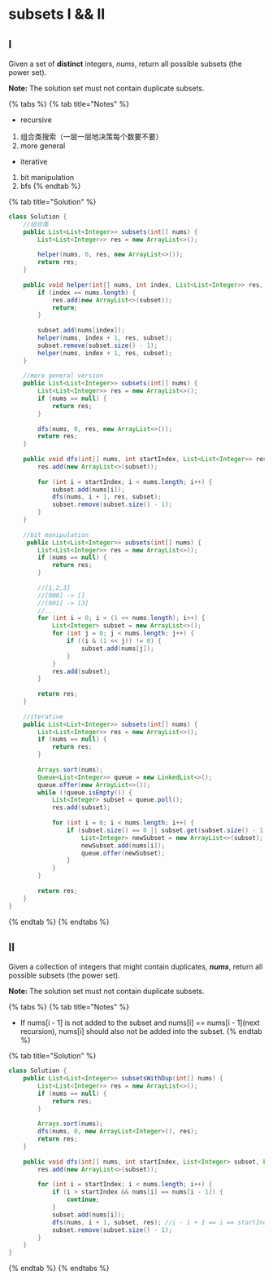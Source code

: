 # subsets I && II

## I

Given a set of **distinct** integers, _nums_, return all possible subsets \(the power set\).

**Note:** The solution set must not contain duplicate subsets.

{% tabs %}
{% tab title="Notes" %}
* recursive

1. 组合类搜索（一层一层地决策每个数要不要）
2. more general

* iterative

1. bit manipulation 
2. bfs
{% endtab %}

{% tab title="Solution" %}
```java
class Solution {
    //组合类
    public List<List<Integer>> subsets(int[] nums) {
        List<List<Integer>> res = new ArrayList<>();
        
        helper(nums, 0, res, new ArrayList<>());
        return res;
    }
    
    public void helper(int[] nums, int index, List<List<Integer>> res, List<Integer> subset) {
        if (index == nums.length) {
            res.add(new ArrayList<>(subset));
            return;
        }
        
        subset.add(nums[index]);
        helper(nums, index + 1, res, subset);
        subset.remove(subset.size() - 1);
        helper(nums, index + 1, res, subset);
    }
    
    //more general version
    public List<List<Integer>> subsets(int[] nums) {
        List<List<Integer>> res = new ArrayList<>();
        if (nums == null) {
            return res;
        }
        
        dfs(nums, 0, res, new ArrayList<>());
        return res;
    }
    
    public void dfs(int[] nums, int startIndex, List<List<Integer>> res, List<Integer> subset) {
        res.add(new ArrayList<>(subset));
        
        for (int i = startIndex; i < nums.length; i++) {
            subset.add(nums[i]);
            dfs(nums, i + 1, res, subset);
            subset.remove(subset.size() - 1);
        }
    }
    
    //bit manipulation
     public List<List<Integer>> subsets(int[] nums) {
        List<List<Integer>> res = new ArrayList<>();
        if (nums == null) {
            return res;
        }
        
        //[1,2,3]
        //[000] -> []
        //[001] -> [3]
        //...
        for (int i = 0; i < (1 << nums.length); i++) {
            List<Integer> subset = new ArrayList<>();
            for (int j = 0; j < nums.length; j++) {
                if ((i & (1 << j)) != 0) {
                    subset.add(nums[j]);
                }
            }
            res.add(subset);
        }
        
        return res;
    }
    
    //iterative
    public List<List<Integer>> subsets(int[] nums) {
        List<List<Integer>> res = new ArrayList<>();
        if (nums == null) {
            return res;
        }
        
        Arrays.sort(nums);
        Queue<List<Integer>> queue = new LinkedList<>();
        queue.offer(new ArrayList<>());
        while (!queue.isEmpty()) {
            List<Integer> subset = queue.poll();
            res.add(subset);
            
            for (int i = 0; i < nums.length; i++) {
                if (subset.size() == 0 || subset.get(subset.size() - 1) < nums[i]) {
                    List<Integer> newSubset = new ArrayList<>(subset);
                    newSubset.add(nums[i]);
                    queue.offer(newSubset);
                }
            }
        }
        
        return res;
    }
}
```
{% endtab %}
{% endtabs %}

## II

Given a collection of integers that might contain duplicates, _**nums**_, return all possible subsets \(the power set\).

**Note:** The solution set must not contain duplicate subsets.  


{% tabs %}
{% tab title="Notes" %}
* If nums\[i - 1\] is not added to the subset and nums\[i\] == nums\[i - 1\]\(next recursion\), nums\[i\] should also not be added into the subset.
{% endtab %}

{% tab title="Solution" %}
```java
class Solution {
    public List<List<Integer>> subsetsWithDup(int[] nums) {
        List<List<Integer>> res = new ArrayList<>();
        if (nums == null) {
            return res;
        }
        
        Arrays.sort(nums);
        dfs(nums, 0, new ArrayList<Integer>(), res);
        return res;
    }
    
    public void dfs(int[] nums, int startIndex, List<Integer> subset, List<List<Integer>> res) {
        res.add(new ArrayList<>(subset));
        
        for (int i = startIndex; i < nums.length; i++) {
            if (i > startIndex && nums[i] == nums[i - 1]) {
                continue;
            }
            subset.add(nums[i]);
            dfs(nums, i + 1, subset, res); //i - 1 + 1 == i == startIndex if i - 1 is added
            subset.remove(subset.size() - 1);
        }
    }
}
```
{% endtab %}
{% endtabs %}

